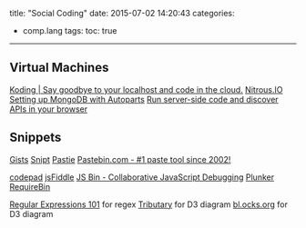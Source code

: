 title: "Social Coding"
date: 2015-07-02 14:20:43
categories:
- comp.lang
tags:
toc: true
---

## Virtual Machines

[Koding | Say goodbye to your localhost and code in the cloud.](https://koding.com/Home)
[Nitrous.IO](https://www.nitrous.io/)
  [Setting up MongoDB with Autoparts](http://help.nitrous.io/mongodb/)
[Run server-side code and discover APIs in your browser](https://runnable.com/)

## Snippets

[Gists](https://gist.github.com/)
[Snipt](https://snipt.net/)
[Pastie](http://pastie.org/)
[Pastebin.com - #1 paste tool since 2002!](http://pastebin.com/)

[codepad](http://codepad.org/)
[jsFiddle](http://jsfiddle.net/)
[JS Bin - Collaborative JavaScript Debugging](http://jsbin.com/)
[Plunker](http://plnkr.co/)
[RequireBin](http://requirebin.com/)

[Regular Expressions 101](http://regex101.com/) for regex
[Tributary](http://tributary.io/) for D3 diagram
[bl.ocks.org](http://bl.ocks.org/) for D3 diagram
